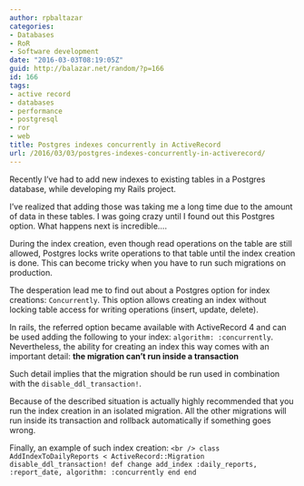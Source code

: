```yaml
---
author: rpbaltazar
categories:
- Databases
- RoR
- Software development
date: "2016-03-03T08:19:05Z"
guid: http://balazar.net/random/?p=166
id: 166
tags:
- active record
- databases
- performance
- postgresql
- ror
- web
title: Postgres indexes concurrently in ActiveRecord
url: /2016/03/03/postgres-indexes-concurrently-in-activerecord/
---
```

Recently I&#8217;ve had to add new indexes to existing tables in a Postgres database, while developing my Rails project.

I&#8217;ve realized that adding those was taking me a long time due to the amount of data in these tables. I was going crazy until I found out this Postgres option. What happens next is incredible&#8230;.

<!--more-->

During the index creation, even though read operations on the table are still allowed, Postgres locks write operations to that table until the index creation is done.
This can become tricky when you have to run such migrations on production.

The desperation lead me to find out about a Postgres option for index creations: `Concurrently`. This option allows creating an index without locking table access for writing operations (insert, update, delete).

In rails, the referred option became available with ActiveRecord 4 and can be used adding the following to your index: `algorithm: :concurrently`. Nevertheless, the ability for creating an index this way comes with an important detail: **the migration can&#8217;t run inside a transaction**

Such detail implies that the migration should be run used in combination with the `disable_ddl_transaction!`.

Because of the described situation is actually highly recommended that you run the index creation in an isolated migration. All the other migrations will run inside its transaction and rollback automatically if something goes wrong.

Finally, an example of such index creation:
`<br />
class AddIndexToDailyReports < ActiveRecord::Migration
  disable_ddl_transaction!
  def change
    add_index :daily_reports, :report_date, algorithm: :concurrently
  end
end
`
